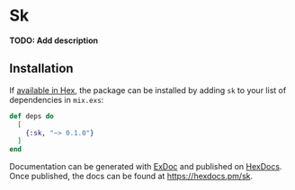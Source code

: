 # Sk

**TODO: Add description**

## Installation

If [available in Hex](https://hex.pm/docs/publish), the package can be installed
by adding `sk` to your list of dependencies in `mix.exs`:

```elixir
def deps do
  [
    {:sk, "~> 0.1.0"}
  ]
end
```

Documentation can be generated with [ExDoc](https://github.com/elixir-lang/ex_doc)
and published on [HexDocs](https://hexdocs.pm). Once published, the docs can
be found at <https://hexdocs.pm/sk>.

